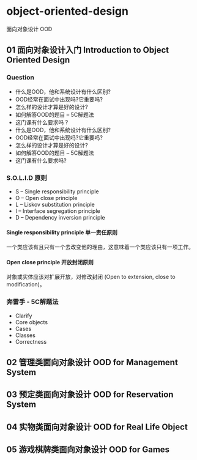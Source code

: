 # object-oriented-design

面向对象设计 OOD

## 01 面向对象设计入门 Introduction to Object Oriented Design

### Question

- 什么是OOD，他和系统设计有什么区别?
- OOD经常在面试中出现吗?它重要吗?
- 怎么样的设计才算是好的设计?
- 如何解答OOD的题目 – 5C解题法
- 这门课有什么要求吗 ?
- 什么是OOD，他和系统设计有什么区别?
- OOD经常在面试中出现吗?它重要吗?
- 怎么样的设计才算是好的设计?
- 如何解答OOD的题目 – 5C解题法
- 这门课有什么要求吗?

### S.O.L.I.D 原则

- S – Single responsibility principle
- O – Open close principle
- L – Liskov substitution principle
- I – Interface segregation principle
- D – Dependency inversion principle

#### Single responsibility principle 单一责任原则

一个类应该有且只有一个去改变他的理由，这意味着一个类应该只有一项工作。

#### Open close principle 开放封闭原则

对象或实体应该对扩展开放，对修改封闭 (Open to extension, close to modification)。

### 奔雷手 - 5C解题法

- Clarify
- Core objects
- Cases
- Classes
- Correctness

## 02 管理类面向对象设计 OOD for Management System

## 03 预定类面向对象设计 OOD for Reservation System

## 04 实物类面向对象设计 OOD for Real Life Object

## 05 游戏棋牌类面向对象设计 OOD for Games

